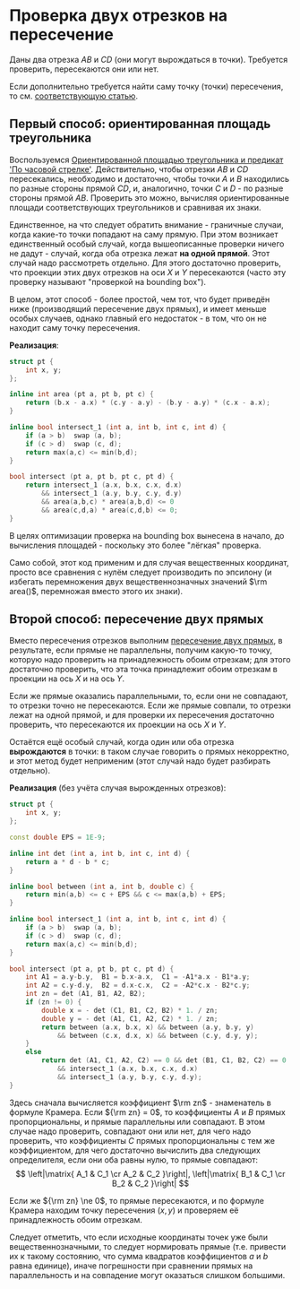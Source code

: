 # Проверка двух отрезков на пересечение

Даны два отрезка $AB$ и $CD$ (они могут вырождаться в точки). Требуется проверить, пересекаются они или нет.

Если дополнительно требуется найти саму точку (точки) пересечения, то см. [соответствующую статью](segments_intersection).

## Первый способ: ориентированная площадь треугольника

Воспользуемся [Ориентированной площадью треугольника и предикат 'По часовой стрелке'](oriented_area). Действительно, чтобы отрезки $AB$ и $CD$ пересекались, необходимо и достаточно, чтобы точки $A$ и $B$ находились по разные стороны прямой $CD$, и, аналогично, точки $C$ и $D$ - по разные стороны прямой $AB$. Проверить это можно, вычисляя ориентированные площади соответствующих треугольников и сравнивая их знаки.

Единственное, на что следует обратить внимание - граничные случаи, когда какие-то точки попадают на саму прямую. При этом возникает единственный особый случай, когда вышеописанные проверки ничего не дадут - случай, когда оба отрезка лежат **на одной прямой**. Этот случай надо рассмотреть отдельно. Для этого достаточно проверить, что проекции этих двух отрезков на оси $X$ и $Y$ пересекаются (часто эту проверку называют "проверкой на bounding box").

В целом, этот способ - более простой, чем тот, что будет приведён ниже (производящий пересечение двух прямых), и имеет меньше особых случаев, однако главный его недостаток - в том, что он не находит саму точку пересечения.

**Реализация**:
<!--- TODO: specify code snippet id -->
``` cpp
struct pt {
    int x, y;
};

inline int area (pt a, pt b, pt c) {
    return (b.x - a.x) * (c.y - a.y) - (b.y - a.y) * (c.x - a.x);
}

inline bool intersect_1 (int a, int b, int c, int d) {
    if (a > b)  swap (a, b);
    if (c > d)  swap (c, d);
    return max(a,c) <= min(b,d);
}

bool intersect (pt a, pt b, pt c, pt d) {
    return intersect_1 (a.x, b.x, c.x, d.x)
        && intersect_1 (a.y, b.y, c.y, d.y)
        && area(a,b,c) * area(a,b,d) <= 0
        && area(c,d,a) * area(c,d,b) <= 0;
}
```

В целях оптимизации проверка на bounding box вынесена в начало, до вычисления площадей - поскольку это более "лёгкая" проверка.

Само собой, этот код применим и для случая вещественных координат, просто все сравнения с нулём следует производить по эпсилону (и избегать перемножения двух вещественнозначных значений $\rm area()$, перемножая вместо этого их знаки).

## Второй способ: пересечение двух прямых

Вместо пересечения отрезков выполним [пересечение двух прямых](lines_intersection), в результате, если прямые не параллельны, получим какую-то точку, которую надо проверить на принадлежность обоим отрезкам; для этого достаточно проверить, что эта точка принадлежит обоим отрезкам в проекции на ось $X$ и на ось $Y$.

Если же прямые оказались параллельными, то, если они не совпадают, то отрезки точно не пересекаются. Если же прямые совпали, то отрезки лежат на одной прямой, и для проверки их пересечения достаточно проверить, что пересекаются их проекции на ось $X$ и $Y$.

Остаётся ещё особый случай, когда один или оба отрезка **вырождаются** в точки: в таком случае говорить о прямых некорректно, и этот метод будет неприменим (этот случай надо будет разбирать отдельно).

**Реализация** (без учёта случая вырожденных отрезков):

<!--- TODO: specify code snippet id -->
``` cpp
struct pt {
    int x, y;
};

const double EPS = 1E-9;

inline int det (int a, int b, int c, int d) {
    return a * d - b * c;
}

inline bool between (int a, int b, double c) {
    return min(a,b) <= c + EPS && c <= max(a,b) + EPS;
}

inline bool intersect_1 (int a, int b, int c, int d) {
    if (a > b)  swap (a, b);
    if (c > d)  swap (c, d);
    return max(a,c) <= min(b,d);
}

bool intersect (pt a, pt b, pt c, pt d) {
    int A1 = a.y-b.y,  B1 = b.x-a.x,  C1 = -A1*a.x - B1*a.y;
    int A2 = c.y-d.y,  B2 = d.x-c.x,  C2 = -A2*c.x - B2*c.y;
    int zn = det (A1, B1, A2, B2);
    if (zn != 0) {
        double x = - det (C1, B1, C2, B2) * 1. / zn;
        double y = - det (A1, C1, A2, C2) * 1. / zn;
        return between (a.x, b.x, x) && between (a.y, b.y, y)
            && between (c.x, d.x, x) && between (c.y, d.y, y);
    }
    else
        return det (A1, C1, A2, C2) == 0 && det (B1, C1, B2, C2) == 0
            && intersect_1 (a.x, b.x, c.x, d.x)
            && intersect_1 (a.y, b.y, c.y, d.y);
}
```

Здесь сначала вычисляется коэффициент $\rm zn$ - знаменатель в формуле Крамера. Если ${\rm zn} = 0$, то коэффициенты $A$ и $B$ прямых пропорциональны, и прямые параллельны или совпадают. В этом случае надо проверить, совпадают они или нет, для чего надо проверить, что коэффициенты $C$ прямых пропорциональны с тем же коэффициентом, для чего достаточно вычислить два следующих определителя, если они оба равны нулю, то прямые совпадают:
$$ \left|\matrix{ A_1 & C_1 \cr A_2 & C_2 }\right|, \left|\matrix{ B_1 & C_1 \cr B_2 & C_2 }\right| $$

Если же ${\rm zn} \ne 0$, то прямые пересекаются, и по формуле Крамера находим точку пересечения $(x,y)$ и проверяем её принадлежность обоим отрезкам.

Следует отметить, что если исходные координаты точек уже были вещественнозначными, то следует нормировать прямые (т.е. привести их к такому состоянию, что сумма квадратов коэффициентов $a$ и $b$ равна единице), иначе погрешности при сравнении прямых на параллельность и на совпадение могут оказаться слишком большими.
